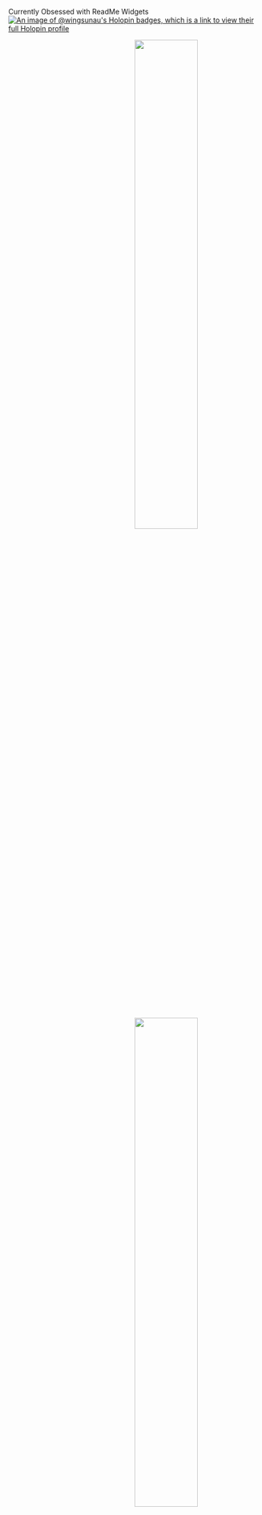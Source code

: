 Currently Obsessed with ReadMe Widgets
    [![An image of @wingsunau's Holopin badges, which is a link to view their full Holopin profile](https://holopin.me/wingsunau)](https://holopin.io/@wingsunau)
<div position="relative" display="flex">
    <img align='right' src="https://github-3d-contribution-calendar.vercel.app/api?username=WingSunAu" width="50%">
    <img align='right' src="https://github-readme-stats.vercel.app/api?username=WingSunAu&show_icons=true&theme=dark" width="50%">
</div>

